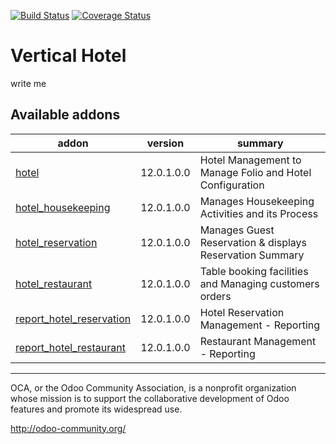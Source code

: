[![Build Status](https://travis-ci.org/OCA/vertical-hotel.svg?branch=12.0)](https://travis-ci.org/OCA/vertical-hotel)
[![Coverage Status](https://coveralls.io/repos/OCA/vertical-hotel/badge.png?branch=12.0)](https://coveralls.io/r/OCA/vertical-hotel?branch=12.0)

# Vertical Hotel

write me

<!-- prettier-ignore-start -->
[//]: # (addons)

Available addons
----------------
addon | version | summary
--- | --- | ---
[hotel](hotel/) | 12.0.1.0.0 | Hotel Management to Manage Folio and Hotel Configuration
[hotel_housekeeping](hotel_housekeeping/) | 12.0.1.0.0 | Manages Housekeeping Activities and its Process
[hotel_reservation](hotel_reservation/) | 12.0.1.0.0 | Manages Guest Reservation & displays Reservation Summary
[hotel_restaurant](hotel_restaurant/) | 12.0.1.0.0 | Table booking facilities and Managing customers orders
[report_hotel_reservation](report_hotel_reservation/) | 12.0.1.0.0 | Hotel Reservation Management - Reporting
[report_hotel_restaurant](report_hotel_restaurant/) | 12.0.1.0.0 | Restaurant Management - Reporting

[//]: # (end addons)
<!-- prettier-ignore-end -->

----

OCA, or the Odoo Community Association, is a nonprofit organization whose
mission is to support the collaborative development of Odoo features and
promote its widespread use.

http://odoo-community.org/
